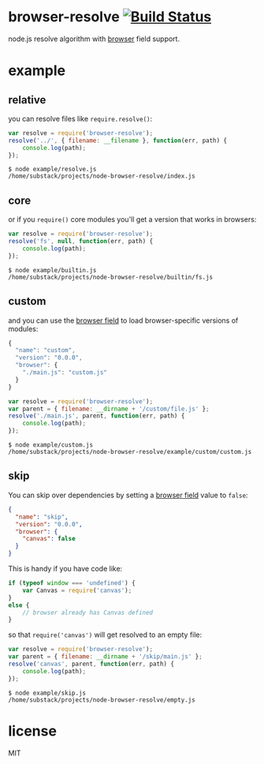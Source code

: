 # browser-resolve [![Build Status](https://travis-ci.org/shtylman/node-browser-resolve.png?branch=master)](https://travis-ci.org/shtylman/node-browser-resolve)

node.js resolve algorithm with [browser](https://gist.github.com/shtylman/4339901) field support.

# example

## relative

you can resolve files like `require.resolve()`:
``` js
var resolve = require('browser-resolve');
resolve('../', { filename: __filename }, function(err, path) {
    console.log(path);
});
```

```
$ node example/resolve.js
/home/substack/projects/node-browser-resolve/index.js
```

## core

or if you `require()` core modules you'll get a version that works in browsers:

``` js
var resolve = require('browser-resolve');
resolve('fs', null, function(err, path) {
    console.log(path);
});
```

```
$ node example/builtin.js
/home/substack/projects/node-browser-resolve/builtin/fs.js
```

## custom

and you can use the
[browser field](https://gist.github.com/shtylman/4339901) to load
browser-specific versions of modules:

``` js
{
  "name": "custom",
  "version": "0.0.0",
  "browser": {
    "./main.js": "custom.js"
  }
}
```

``` js
var resolve = require('browser-resolve');
var parent = { filename: __dirname + '/custom/file.js' };
resolve('./main.js', parent, function(err, path) {
    console.log(path);
});
```

```
$ node example/custom.js
/home/substack/projects/node-browser-resolve/example/custom/custom.js
```

## skip

You can skip over dependencies by setting a
[browser field](https://gist.github.com/shtylman/4339901)
value to `false`:

``` json
{
  "name": "skip",
  "version": "0.0.0",
  "browser": {
    "canvas": false
  }
}
```

This is handy if you have code like:

``` js
if (typeof window === 'undefined') {
    var Canvas = require('canvas');
}
else {
    // browser already has Canvas defined
}
```

so that `require('canvas')` will get resolved to an empty file:

``` js
var resolve = require('browser-resolve');
var parent = { filename: __dirname + '/skip/main.js' };
resolve('canvas', parent, function(err, path) {
    console.log(path);
});
```

```
$ node example/skip.js
/home/substack/projects/node-browser-resolve/empty.js
```

# license

MIT
